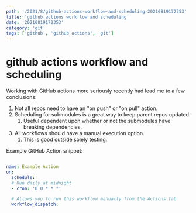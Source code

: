 ```yaml
---
path: '/2021/8/github-actions-workflow-and-scheduling-20210819172353'
title: 'github actions workflow and scheduling'
date: '20210819172353'
category: 'git'
tags: ['github', 'github actions', 'git']
---
```


# github actions workflow and scheduling
Working with GitHub actions more seriously recently had lead me to a few conclusions:
1. Not all repos need to have an "on push" or "on pull" action.
1. Scheduling for submodules is a great way to keep parent repos updated.
    1. Useful dependent upon whether or not the submodules have breaking dependencies.
1. All workflows should have a manual execution option.
    1. This is good outside solely testing.

Example GitHub Action snippet:
```yaml

name: Example Action
on:
  schedule:
  # Run daily at midnight
  - cron: '0 0 * * *'

  # Allows you to run this workflow manually from the Actions tab
  workflow_dispatch:

```

